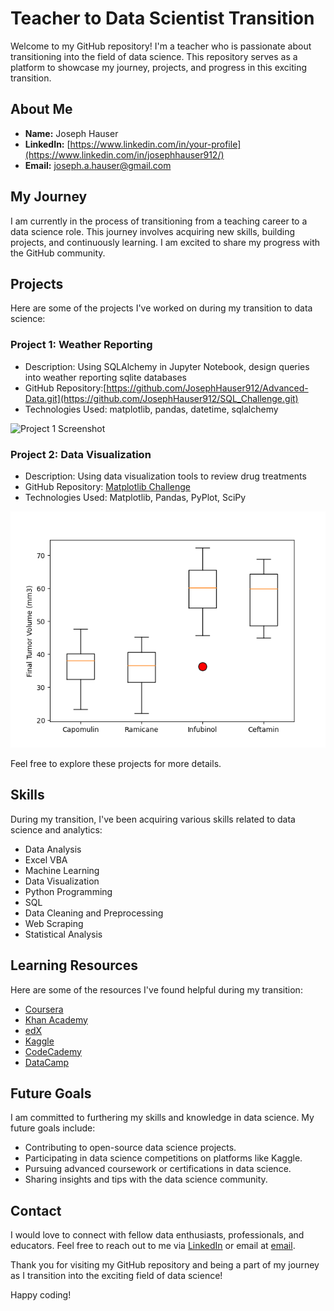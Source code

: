# Teacher to Data Scientist Transition

Welcome to my GitHub repository! I'm a teacher who is passionate about transitioning into the field of data science. This repository serves as a platform to showcase my journey, projects, and progress in this exciting transition.

## About Me

- **Name:** Joseph Hauser
- **LinkedIn:** [https://www.linkedin.com/in/your-profile](https://www.linkedin.com/in/josephhauser912/)
- **Email:** [joseph.a.hauser@gmail.com](mailto:joseph.a.hauser@gmail.com)

## My Journey

I am currently in the process of transitioning from a teaching career to a data science role. This journey involves acquiring new skills, building projects, and continuously learning. I am excited to share my progress with the GitHub community.

## Projects

Here are some of the projects I've worked on during my transition to data science:

### Project 1: Weather Reporting

- Description: Using SQLAlchemy in Jupyter Notebook, design queries into weather reporting sqlite databases
- GitHub Repository:[https://github.com/JosephHauser912/Advanced-Data.git](https://github.com/JosephHauser912/SQL_Challenge.git)
- Technologies Used: matplotlib, pandas, datetime, sqlalchemy

![Project 1 Screenshot](https://github.com/JosephHauser912/JosephHauser912/assets/67341300/54ff5d31-358e-40dc-99fe-a5a816238b18)


### Project 2: Data Visualization

- Description: Using data visualization tools to review drug treatments
- GitHub Repository: [Matplotlib Challenge](https://github.com/JosephHauser912/Matplotlib-Challenge.git)
- Technologies Used: Matplotlib, Pandas, PyPlot, SciPy

![Boxplot Example](https://github.com/JosephHauser912/Matplotlib-Challenge/blob/953edb493299ce9c0a0638152474fa24aef1953b/Final_Tumor_Vol.png)

Feel free to explore these projects for more details.

## Skills

During my transition, I've been acquiring various skills related to data science and analytics:

- Data Analysis
- Excel VBA
- Machine Learning
- Data Visualization
- Python Programming
- SQL
- Data Cleaning and Preprocessing
- Web Scraping
- Statistical Analysis

## Learning Resources

Here are some of the resources I've found helpful during my transition:

- [Coursera](https://www.coursera.org/)
- [Khan Academy](https://www.khanacademy.com)
- [edX](https://www.edx.org/)
- [Kaggle](https://www.kaggle.com/)
- [CodeCademy](https://www.codecademy.com)
- [DataCamp](https://www.datacamp.com/)

## Future Goals

I am committed to furthering my skills and knowledge in data science. My future goals include:

- Contributing to open-source data science projects.
- Participating in data science competitions on platforms like Kaggle.
- Pursuing advanced coursework or certifications in data science.
- Sharing insights and tips with the data science community.

## Contact

I would love to connect with fellow data enthusiasts, professionals, and educators. Feel free to reach out to me via [LinkedIn](https://www.linkedin.com/in/josephhauser912/) or email at [email](https://www.linkedin.com/in/josephhauser912/).

Thank you for visiting my GitHub repository and being a part of my journey as I transition into the exciting field of data science!

Happy coding!
